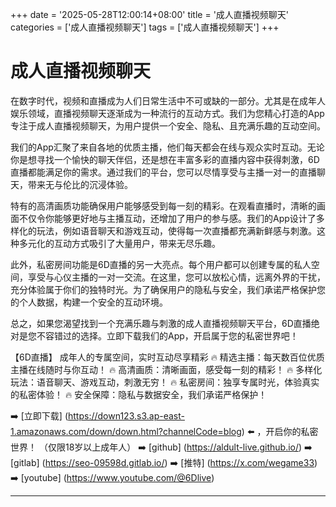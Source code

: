 +++
date = '2025-05-28T12:00:14+08:00'
title = '成人直播视频聊天'
categories = ['成人直播视频聊天']
tags = ['成人直播视频聊天']
+++

# 成人直播视频聊天

在数字时代，视频和直播成为人们日常生活中不可或缺的一部分。尤其是在成年人娱乐领域，直播视频聊天逐渐成为一种流行的互动方式。我们为您精心打造的App专注于成人直播视频聊天，为用户提供一个安全、隐私、且充满乐趣的互动空间。

我们的App汇聚了来自各地的优质主播，他们每天都会在线与观众实时互动。无论你是想寻找一个愉快的聊天伴侣，还是想在丰富多彩的直播内容中获得刺激，6D直播都能满足你的需求。通过我们的平台，您可以尽情享受与主播一对一的直播聊天，带来无与伦比的沉浸体验。

特有的高清画质功能确保用户能够感受到每一刻的精彩。在观看直播时，清晰的画面不仅令你能够更好地与主播互动，还增加了用户的参与感。我们的App设计了多样化的玩法，例如语音聊天和游戏互动，使得每一次直播都充满新鲜感与刺激。这种多元化的互动方式吸引了大量用户，带来无尽乐趣。

此外，私密房间功能是6D直播的另一大亮点。每个用户都可以创建专属的私人空间，享受与心仪主播的一对一交流。在这里，您可以放松心情，远离外界的干扰，充分体验属于你们的独特时光。为了确保用户的隐私与安全，我们承诺严格保护您的个人数据，构建一个安全的互动环境。

总之，如果您渴望找到一个充满乐趣与刺激的成人直播视频聊天平台，6D直播绝对是您不容错过的选择。立即下载我们的App，开启属于您的私密世界吧！

【6D直播】
成年人的专属空间，实时互动尽享精彩
🔥 精选主播：每天数百位优质主播在线随时与你互动！
🔥 高清画质：清晰画面，感受每一刻的精彩！
🔥 多样化玩法：语音聊天、游戏互动，刺激无穷！
🔥 私密房间：独享专属时光，体验真实的私密体验！
🔥 安全保障：隐私与数据安全，我们承诺严格保护！

➡️ [立即下载] (https://down123.s3.ap-east-1.amazonaws.com/down/down.html?channelCode=blog) ⬅️ ，开启你的私密世界！
（仅限18岁以上成年人）
➡️ [github] (https://aldult-live.github.io/)
➡️ [gitlab] (https://seo-09598d.gitlab.io/)
➡️ [推特] (https://x.com/wegame33)
➡️ [youtube] (https://www.youtube.com/@6Dlive)

---
